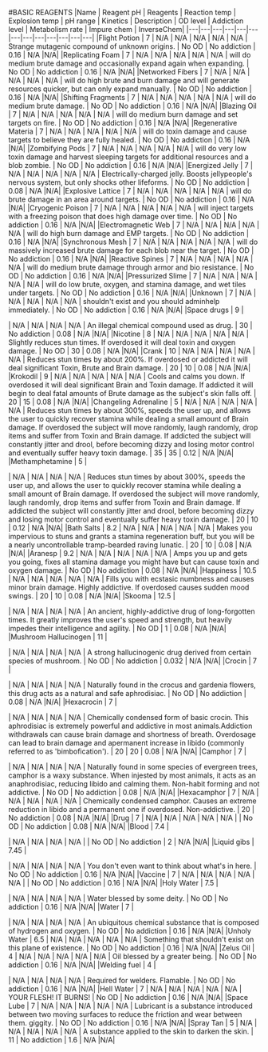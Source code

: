 #BASIC REAGENTS
|Name | Reagent pH | Reagents | Reaction temp | Explosion temp | pH range | Kinetics | Description | OD level | Addiction level |  Metabolism rate | Impure chem | InverseChem|
|---|---|---|---|---|---|---|---|---|---|---|---|---|
|Flight Potion | 7 | N/A | N/A | N/A | N/A | N/A | Strange mutagenic compound of unknown origins. | No OD | No addiction | 0.16 | N/A |N/A|
|Replicating Foam | 7 | N/A | N/A | N/A | N/A | N/A | will do medium brute damage and occasionally expand again when expanding. | No OD | No addiction | 0.16 | N/A |N/A|
|Networked Fibers | 7 | N/A | N/A | N/A | N/A | N/A | will do high brute and burn damage and will generate resources quicker, but can only expand manually. | No OD | No addiction | 0.16 | N/A |N/A|
|Shifting Fragments | 7 | N/A | N/A | N/A | N/A | N/A | will do medium brute damage. | No OD | No addiction | 0.16 | N/A |N/A|
|Blazing Oil | 7 | N/A | N/A | N/A | N/A | N/A | will do medium burn damage and set targets on fire. | No OD | No addiction | 0.16 | N/A |N/A|
|Regenerative Materia | 7 | N/A | N/A | N/A | N/A | N/A | will do toxin damage and cause targets to believe they are fully healed. | No OD | No addiction | 0.16 | N/A |N/A|
|Zombifying Pods | 7 | N/A | N/A | N/A | N/A | N/A | will do very low toxin damage and harvest sleeping targets for additional resources and a blob zombie. | No OD | No addiction | 0.16 | N/A |N/A|
|Energized Jelly | 7 | N/A | N/A | N/A | N/A | N/A | Electrically-charged jelly. Boosts jellypeople's nervous system, but only shocks other lifeforms. | No OD | No addiction | 0.08 | N/A |N/A|
|Explosive Lattice | 7 | N/A | N/A | N/A | N/A | N/A | will do brute damage in an area around targets. | No OD | No addiction | 0.16 | N/A |N/A|
|Cryogenic Poison | 7 | N/A | N/A | N/A | N/A | N/A | will inject targets with a freezing poison that does high damage over time. | No OD | No addiction | 0.16 | N/A |N/A|
|Electromagnetic Web | 7 | N/A | N/A | N/A | N/A | N/A | will do high burn damage and EMP targets. | No OD | No addiction | 0.16 | N/A |N/A|
|Synchronous Mesh | 7 | N/A | N/A | N/A | N/A | N/A | will do massively increased brute damage for each blob near the target. | No OD | No addiction | 0.16 | N/A |N/A|
|Reactive Spines | 7 | N/A | N/A | N/A | N/A | N/A | will do medium brute damage through armor and bio resistance. | No OD | No addiction | 0.16 | N/A |N/A|
|Pressurized Slime | 7 | N/A | N/A | N/A | N/A | N/A | will do low brute, oxygen, and stamina damage, and wet tiles under targets. | No OD | No addiction | 0.16 | N/A |N/A|
|Unknown | 7 | N/A | N/A | N/A | N/A | N/A | shouldn't exist and you should adminhelp immediately. | No OD | No addiction | 0.16 | N/A |N/A|
|Space drugs | 9 | <ul></ul> | N/A | N/A | N/A | N/A | An illegal chemical compound used as drug. | 30 | No addiction | 0.08 | N/A |N/A|
|Nicotine | 8 | N/A | N/A | N/A | N/A | N/A | Slightly reduces stun times. If overdosed it will deal toxin and oxygen damage. | No OD | 30 | 0.08 | N/A |N/A|
|Crank | 10 | N/A | N/A | N/A | N/A | N/A | Reduces stun times by about 200%. If overdosed or addicted it will deal significant Toxin, Brute and Brain damage. | 20 | 10 | 0.08 | N/A |N/A|
|Krokodil | 9 | N/A | N/A | N/A | N/A | N/A | Cools and calms you down. If overdosed it will deal significant Brain and Toxin damage. If addicted it will begin to deal fatal amounts of Brute damage as the subject's skin falls off. | 20 | 15 | 0.08 | N/A |N/A|
|Changeling Adrenaline | 5 | N/A | N/A | N/A | N/A | N/A | Reduces stun times by about 300%, speeds the user up, and allows the user to quickly recover stamina while dealing a small amount of Brain damage. If overdosed the subject will move randomly, laugh randomly, drop items and suffer from Toxin and Brain damage. If addicted the subject will constantly jitter and drool, before becoming dizzy and losing motor control and eventually suffer heavy toxin damage. | 35 | 35 | 0.12 | N/A |N/A|
|Methamphetamine | 5 | <ul></ul> | N/A | N/A | N/A | N/A | Reduces stun times by about 300%, speeds the user up, and allows the user to quickly recover stamina while dealing a small amount of Brain damage. If overdosed the subject will move randomly, laugh randomly, drop items and suffer from Toxin and Brain damage. If addicted the subject will constantly jitter and drool, before becoming dizzy and losing motor control and eventually suffer heavy toxin damage. | 20 | 10 | 0.12 | N/A |N/A|
|Bath Salts | 8.2 | N/A | N/A | N/A | N/A | N/A | Makes you impervious to stuns and grants a stamina regeneration buff, but you will be a nearly uncontrollable tramp-bearded raving lunatic. | 20 | 10 | 0.08 | N/A |N/A|
|Aranesp | 9.2 | N/A | N/A | N/A | N/A | N/A | Amps you up and gets you going, fixes all stamina damage you might have but can cause toxin and oxygen damage. | No OD | No addiction | 0.08 | N/A |N/A|
|Happiness | 10.5 | N/A | N/A | N/A | N/A | N/A | Fills you with ecstasic numbness and causes minor brain damage. Highly addictive. If overdosed causes sudden mood swings. | 20 | 10 | 0.08 | N/A |N/A|
|Skooma | 12.5 | <ul></ul> | N/A | N/A | N/A | N/A | An ancient, highly-addictive drug of long-forgotten times. It greatly improves the user's speed and strength, but heavily impedes their intelligence and agility. | No OD | 1 | 0.08 | N/A |N/A|
|Mushroom Hallucinogen | 11 | <ul></ul> | N/A | N/A | N/A | N/A | A strong hallucinogenic drug derived from certain species of mushroom. | No OD | No addiction | 0.032 | N/A |N/A|
|Crocin | 7 | <ul></ul> | N/A | N/A | N/A | N/A | Naturally found in the crocus and gardenia flowers, this drug acts as a natural and safe aphrodisiac. | No OD | No addiction | 0.08 | N/A |N/A|
|Hexacrocin | 7 | <ul></ul> | N/A | N/A | N/A | N/A | Chemically condensed form of basic crocin. This aphrodisiac is extremely powerful and addictive in most animals.Addiction withdrawals can cause brain damage and shortness of breath. Overdosage can lead to brain damage and apermanent increase in libido (commonly referred to as 'bimbofication'). | 20 | 20 | 0.08 | N/A |N/A|
|Camphor | 7 | <ul></ul> | N/A | N/A | N/A | N/A | Naturally found in some species of evergreen trees, camphor is a waxy substance. When injested by most animals, it acts as an anaphrodisiac, reducing libido and calming them. Non-habit forming and not addictive. | No OD | No addiction | 0.08 | N/A |N/A|
|Hexacamphor | 7 | N/A | N/A | N/A | N/A | N/A | Chemically condensed camphor. Causes an extreme reduction in libido and a permanent one if overdosed. Non-addictive. | 20 | No addiction | 0.08 | N/A |N/A|
|Drug | 7 | N/A | N/A | N/A | N/A | N/A |  | No OD | No addiction | 0.08 | N/A |N/A|
|Blood | 7.4 | <ul></ul> | N/A | N/A | N/A | N/A |  | No OD | No addiction | 2 | N/A |N/A|
|Liquid gibs | 7.45 | <ul></ul> | N/A | N/A | N/A | N/A | You don't even want to think about what's in here. | No OD | No addiction | 0.16 | N/A |N/A|
|Vaccine | 7 | N/A | N/A | N/A | N/A | N/A |  | No OD | No addiction | 0.16 | N/A |N/A|
|Holy Water | 7.5 | <ul></ul> | N/A | N/A | N/A | N/A | Water blessed by some deity. | No OD | No addiction | 0.16 | N/A |N/A|
|Water | 7 | <ul></ul> | N/A | N/A | N/A | N/A | An ubiquitous chemical substance that is composed of hydrogen and oxygen. | No OD | No addiction | 0.16 | N/A |N/A|
|Unholy Water | 6.5 | N/A | N/A | N/A | N/A | N/A | Something that shouldn't exist on this plane of existence. | No OD | No addiction | 0.16 | N/A |N/A|
|Zelus Oil | 4 | N/A | N/A | N/A | N/A | N/A | Oil blessed by a greater being. | No OD | No addiction | 0.16 | N/A |N/A|
|Welding fuel | 4 | <ul></ul> | N/A | N/A | N/A | N/A | Required for welders. Flamable. | No OD | No addiction | 0.16 | N/A |N/A|
|Hell Water | 7 | N/A | N/A | N/A | N/A | N/A | YOUR FLESH! IT BURNS! | No OD | No addiction | 0.16 | N/A |N/A|
|Space Lube | 7 | N/A | N/A | N/A | N/A | N/A | Lubricant is a substance introduced between two moving surfaces to reduce the friction and wear between them. giggity. | No OD | No addiction | 0.16 | N/A |N/A|
|Spray Tan | 5 | N/A | N/A | N/A | N/A | N/A | A substance applied to the skin to darken the skin. | 11 | No addiction | 1.6 | N/A |N/A|

